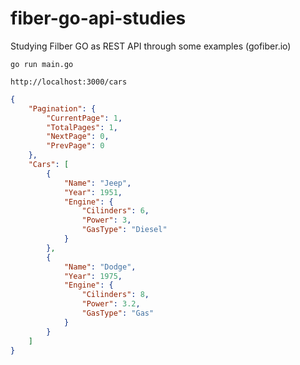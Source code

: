 # fiber-go-api-studies
Studying Filber GO as REST API through some examples (gofiber.io)

`go run main.go`

`http://localhost:3000/cars`

```json
{
    "Pagination": {
        "CurrentPage": 1,
        "TotalPages": 1,
        "NextPage": 0,
        "PrevPage": 0
    },
    "Cars": [
        {
            "Name": "Jeep",
            "Year": 1951,
            "Engine": {
                "Cilinders": 6,
                "Power": 3,
                "GasType": "Diesel"
            }
        },
        {
            "Name": "Dodge",
            "Year": 1975,
            "Engine": {
                "Cilinders": 8,
                "Power": 3.2,
                "GasType": "Gas"
            }
        }
    ]
}
```
